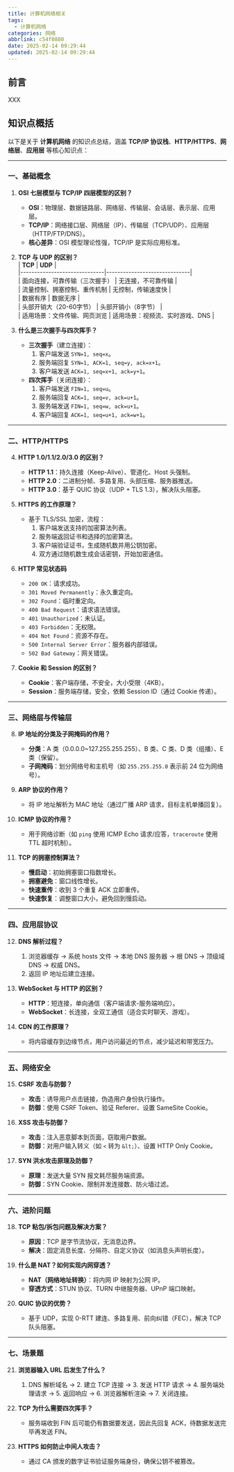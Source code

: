 ```yaml
---
title: 计算机网络相关
tags:
  - 计算机网络
categories: 网络
abbrlink: c54f0880
date: 2025-02-14 09:29:44
updated: 2025-02-14 09:29:44
---
```


## 前言
XXX


<!-- more -->

## 知识点概括

以下是关于 **计算机网络** 的知识点总结，涵盖 **TCP/IP 协议栈**、**HTTP/HTTPS**、**网络层**、**应用层** 等核心知识点：

---

### **一、基础概念**
1. **OSI 七层模型与 TCP/IP 四层模型的区别？**  
   - **OSI**：物理层、数据链路层、网络层、传输层、会话层、表示层、应用层。  
   - **TCP/IP**：网络接口层、网络层（IP）、传输层（TCP/UDP）、应用层（HTTP/FTP/DNS）。  
   - **核心差异**：OSI 模型理论性强，TCP/IP 是实际应用标准。

2. **TCP 与 UDP 的区别？**  
   | **TCP**                        | **UDP**                        |  
   |------------------------------|------------------------------|  
   | 面向连接，可靠传输（三次握手）       | 无连接，不可靠传输               |  
   | 流量控制、拥塞控制、重传机制        | 无控制，传输速度快               |  
   | 数据有序                      | 数据无序                      |  
   | 头部开销大（20-60字节）          | 头部开销小（8字节）              |  
   | 适用场景：文件传输、网页浏览        | 适用场景：视频流、实时游戏、DNS   |  

3. **什么是三次握手与四次挥手？**  
   - **三次握手**（建立连接）：  
     1. 客户端发送 `SYN=1, seq=x`。  
     2. 服务端回复 `SYN=1, ACK=1, seq=y, ack=x+1`。  
     3. 客户端发送 `ACK=1, seq=x+1, ack=y+1`。  
   - **四次挥手**（关闭连接）：  
     1. 客户端发送 `FIN=1, seq=u`。  
     2. 服务端回复 `ACK=1, seq=v, ack=u+1`。  
     3. 服务端发送 `FIN=1, seq=w, ack=u+1`。  
     4. 客户端回复 `ACK=1, seq=u+1, ack=w+1`。  

---

### **二、HTTP/HTTPS**
4. **HTTP 1.0/1.1/2.0/3.0 的区别？**  
   - **HTTP 1.1**：持久连接（Keep-Alive）、管道化、Host 头强制。  
   - **HTTP 2.0**：二进制分帧、多路复用、头部压缩、服务器推送。  
   - **HTTP 3.0**：基于 QUIC 协议（UDP + TLS 1.3），解决队头阻塞。  

5. **HTTPS 的工作原理？**  
   - 基于 TLS/SSL 加密，流程：  
     1. 客户端发送支持的加密算法列表。  
     2. 服务端返回证书和选择的加密算法。  
     3. 客户端验证证书，生成随机数并用公钥加密。  
     4. 双方通过随机数生成会话密钥，开始加密通信。  

6. **HTTP 常见状态码**  
   - `200 OK`：请求成功。  
   - `301 Moved Permanently`：永久重定向。  
   - `302 Found`：临时重定向。  
   - `400 Bad Request`：请求语法错误。  
   - `401 Unauthorized`：未认证。  
   - `403 Forbidden`：无权限。  
   - `404 Not Found`：资源不存在。  
   - `500 Internal Server Error`：服务器内部错误。  
   - `502 Bad Gateway`：网关错误。  

7. **Cookie 和 Session 的区别？**  
   - **Cookie**：客户端存储，不安全，大小受限（4KB）。  
   - **Session**：服务端存储，安全，依赖 Session ID（通过 Cookie 传递）。  

---

### **三、网络层与传输层**
8. **IP 地址的分类及子网掩码的作用？**  
   - **分类**：A 类（0.0.0.0~127.255.255.255）、B 类、C 类、D 类（组播）、E 类（保留）。  
   - **子网掩码**：划分网络号和主机号（如 `255.255.255.0` 表示前 24 位为网络号）。  

9. **ARP 协议的作用？**  
   - 将 IP 地址解析为 MAC 地址（通过广播 ARP 请求，目标主机单播回复）。  

10. **ICMP 协议的作用？**  
    - 用于网络诊断（如 `ping` 使用 ICMP Echo 请求/应答，`traceroute` 使用 TTL 超时机制）。  

11. **TCP 的拥塞控制算法？**  
    - **慢启动**：初始拥塞窗口指数增长。  
    - **拥塞避免**：窗口线性增长。  
    - **快速重传**：收到 3 个重复 ACK 立即重传。  
    - **快速恢复**：调整窗口大小，避免回到慢启动。  

---

### **四、应用层协议**
12. **DNS 解析过程？**  
    1. 浏览器缓存 → 系统 hosts 文件 → 本地 DNS 服务器 → 根 DNS → 顶级域 DNS → 权威 DNS。  
    2. 返回 IP 地址后建立连接。  

13. **WebSocket 与 HTTP 的区别？**  
    - **HTTP**：短连接，单向通信（客户端请求-服务端响应）。  
    - **WebSocket**：长连接，全双工通信（适合实时聊天、游戏）。  

14. **CDN 的工作原理？**  
    - 将内容缓存到边缘节点，用户访问最近的节点，减少延迟和带宽压力。  

---

### **五、网络安全**
15. **CSRF 攻击与防御？**  
    - **攻击**：诱导用户点击链接，伪造用户身份执行操作。  
    - **防御**：使用 CSRF Token、验证 Referer、设置 SameSite Cookie。  

16. **XSS 攻击与防御？**  
    - **攻击**：注入恶意脚本到页面，窃取用户数据。  
    - **防御**：对用户输入转义（如 `<` 转为 `&lt;`）、设置 HTTP Only Cookie。  

17. **SYN 洪水攻击原理及防御？**  
    - **原理**：发送大量 SYN 报文耗尽服务端资源。  
    - **防御**：SYN Cookie、限制并发连接数、防火墙过滤。  

---

### **六、进阶问题**
18. **TCP 粘包/拆包问题及解决方案？**  
    - **原因**：TCP 是字节流协议，无消息边界。  
    - **解决**：固定消息长度、分隔符、自定义协议（如消息头声明长度）。  

19. **什么是 NAT？如何实现内网穿透？**  
    - **NAT（网络地址转换）**：将内网 IP 映射为公网 IP。  
    - **穿透方式**：STUN 协议、TURN 中继服务器、UPnP 端口映射。  

20. **QUIC 协议的优势？**  
    - 基于 UDP，实现 0-RTT 建连、多路复用、前向纠错（FEC），解决 TCP 队头阻塞。  

---

### **七、场景题**
21. **浏览器输入 URL 后发生了什么？**  
    1. DNS 解析域名 → 2. 建立 TCP 连接 → 3. 发送 HTTP 请求 → 4. 服务端处理请求 → 5. 返回响应 → 6. 浏览器解析渲染 → 7. 关闭连接。  

22. **TCP 为什么需要四次挥手？**  
    - 服务端收到 FIN 后可能仍有数据要发送，因此先回复 ACK，待数据发送完毕再发送 FIN。  

23. **HTTPS 如何防止中间人攻击？**  
    - 通过 CA 颁发的数字证书验证服务端身份，确保公钥不被篡改。  


